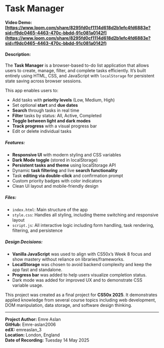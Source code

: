 # Task Manager  
#### Video Demo: [https://www.loom.com/share/8295fd0cf1114d618d2b1efc4fd6883e?sid=f9dc0465-4463-470c-bbdd-91c081a0142f](https://www.loom.com/share/8295fd0cf1114d618d2b1efc4fd6883e?sid=f9dc0465-4463-470c-bbdd-91c081a0142f)

#### Description:

The **Task Manager** is a browser-based to-do list application that allows users to create, manage, filter, and complete tasks efficiently. It’s built entirely using HTML, CSS, and JavaScript with `localStorage` for persistent state saving across browser sessions.

This app enables users to:
- Add tasks with **priority levels** (Low, Medium, High)
- Set optional **start** and **due dates**
- **Search** through tasks in real time
- **Filter** tasks by status: All, Active, Completed
- **Toggle between light and dark modes**
- **Track progress** with a visual progress bar
- Edit or delete individual tasks

##### Features:
- **Responsive UI** with modern styling and CSS variables
- **Dark Mode toggle** (stored in localStorage)
- **Persistent tasks and theme** using localStorage API
- Dynamic **task filtering** and live **search functionality**
- Task **editing via double-click** and confirmation prompt
- Custom priority badges with color indicators
- Clean UI layout and mobile-friendly design

##### Files:
- `index.html`: Main structure of the app
- `style.css`: Handles all styling, including theme switching and responsive layout
- `script.js`: All interactive logic including form handling, task rendering, filtering, and persistence

##### Design Decisions:
- **Vanilla JavaScript** was used to align with CS50x’s Week 8 focus and show mastery without reliance on libraries/frameworks.
- **LocalStorage** was chosen to avoid backend complexity and keep the app fast and standalone.
- **Progress bar** was added to help users visualize completion status.
- Dark mode was added for improved UX and to demonstrate CSS variable usage.

This project was created as a final project for **CS50x 2025**. It demonstrates applied knowledge from several course topics including web development, DOM manipulation, data storage, and software design thinking.

---

**Project Author:** Emre Aslan  
**GitHub:** Emre-aslan2006  
**edX:** emreaslan_3  
**Location:** London, England  
**Date of Recording:** Tuesday 14 May 2025  
